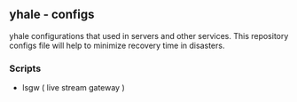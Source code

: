 ## yhale - configs

yhale configurations that used in servers and other services. This repository configs file will help to minimize recovery time in disasters.

### Scripts
- lsgw ( live stream gateway )